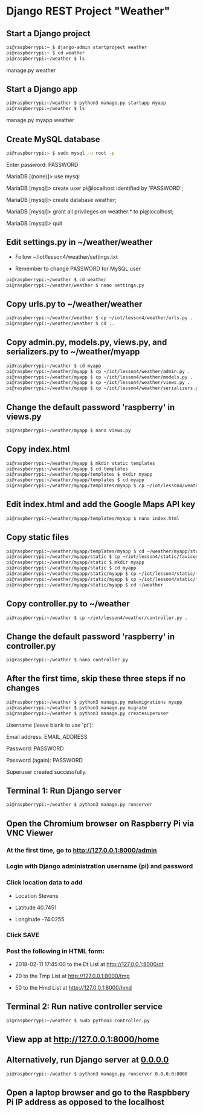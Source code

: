 # Django REST Project "Weather"

## Start a Django project
```sh
pi@raspberrypi:~ $ django-admin startproject weather
pi@raspberrypi:~ $ cd weather
pi@raspberrypi:~/weather $ ls
```
manage.py  weather

## Start a Django app
```sh
pi@raspberrypi:~/weather $ python3 manage.py startapp myapp
pi@raspberrypi:~/weather $ ls
```
manage.py  myapp  weather

## Create MySQL database
```sh
pi@raspberrypi:~ $ sudo mysql -u root -p
```
Enter password: PASSWORD

MariaDB [(none)]> use mysql

MariaDB [mysql]> create user pi@localhost identified by 'PASSWORD';

MariaDB [mysql]> create database weather;

MariaDB [mysql]> grant all privileges on weather.* to pi@localhost;

MariaDB [mysql]> quit

## Edit settings.py in ~/weather/weather

* Follow ~/iot/lesson4/weather/settings.txt

* Remember to change PASSWORD for MySQL user
```sh
pi@raspberrypi:~/weather $ cd weather
pi@raspberrypi:~/weather/weather $ nano settings.py
```
## Copy urls.py to ~/weather/weather
```sh
pi@raspberrypi:~/weather/weather $ cp ~/iot/lesson4/weather/urls.py .
pi@raspberrypi:~/weather/weather $ cd ..
```
## Copy admin.py, models.py, views.py, and serializers.py to ~/weather/myapp
```sh
pi@raspberrypi:~/weather $ cd myapp
pi@raspberrypi:~/weather/myapp $ cp ~/iot/lesson4/weather/admin.py .
pi@raspberrypi:~/weather/myapp $ cp ~/iot/lesson4/weather/models.py .
pi@raspberrypi:~/weather/myapp $ cp ~/iot/lesson4/weather/views.py .
pi@raspberrypi:~/weather/myapp $ cp ~/iot/lesson4/weather/serializers.py .
```
## Change the default password 'raspberry' in views.py
```sh
pi@raspberrypi:~/weather/myapp $ nano views.py
```
## Copy index.html
```sh
pi@raspberrypi:~/weather/myapp $ mkdir static templates
pi@raspberrypi:~/weather/myapp $ cd templates
pi@raspberrypi:~/weather/myapp/templates $ mkdir myapp
pi@raspberrypi:~/weather/myapp/templates $ cd myapp
pi@raspberrypi:~/weather/myapp/templates/myapp $ cp ~/iot/lesson4/weather/index.html .
```
## Edit index.html and add the Google Maps API key
```sh
pi@raspberrypi:~/weather/myapp/templates/myapp $ nano index.html
```
## Copy static files
```sh
pi@raspberrypi:~/weather/myapp/templates/myapp $ cd ~/weather/myapp/static
pi@raspberrypi:~/weather/myapp/static $ cp ~/iot/lesson4/static/favicon.ico .
pi@raspberrypi:~/weather/myapp/static $ mkdir myapp
pi@raspberrypi:~/weather/myapp/static $ cd myapp
pi@raspberrypi:~/weather/myapp/static/myapp $ cp ~/iot/lesson4/static/*css .
pi@raspberrypi:~/weather/myapp/static/myapp $ cp ~/iot/lesson4/static/*js .
pi@raspberrypi:~/weather/myapp/static/myapp $ cd ~/weather
```
## Copy controller.py to ~/weather
```sh
pi@raspberrypi:~/weather $ cp ~/iot/lesson4/weather/controller.py .
```
## Change the default password 'raspberry' in controller.py
```sh
pi@raspberrypi:~/weather $ nano controller.py
```
## After the first time, skip these three steps if no changes
```sh
pi@raspberrypi:~/weather $ python3 manage.py makemigrations myapp
pi@raspberrypi:~/weather $ python3 manage.py migrate
pi@raspberrypi:~/weather $ python3 manage.py createsuperuser
```
Username (leave blank to use 'pi'):

Email address: EMAIL_ADDRESS

Password: PASSWORD

Password (again): PASSWORD

Superuser created successfully.

## Terminal 1: Run Django server
```sh
pi@raspberrypi:~/weather $ python3 manage.py runserver
```
## Open the Chromium browser on Raspberry Pi via VNC Viewer

### At the first time, go to http://127.0.0.1:8000/admin

### Login with Django administration username (pi) and password

### Click location data to add 

* Location Stevens

* Latitude 40.7451

* Longitude -74.0255

### Click SAVE

### Post the following in HTML form:

* 2018-02-11 17:45:00 to the Dt List at http://127.0.0.1:8000/dt

* 20 to the Tmp List at http://127.0.0.1:8000/tmp

* 50 to the Hmd List at http://127.0.0.1:8000/hmd

## Terminal 2: Run native controller service
```sh
pi@raspberrypi:~/weather $ sudo python3 controller.py
```
## View app at http://127.0.0.1:8000/home

## Alternatively, run Django server at [0.0.0.0](https://en.wikipedia.org/wiki/0.0.0.0)
```sh
pi@raspberrypi:~/weather $ python3 manage.py runserver 0.0.0.0:8000
```
## Open a laptop browser and go to the Raspbbery Pi IP address as opposed to the localhost
